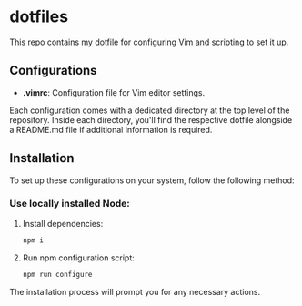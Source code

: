 # dotfiles

This repo contains my dotfile for configuring Vim and scripting to set it up.

## Configurations
- **.vimrc**: Configuration file for Vim editor settings.

Each configuration comes with a dedicated directory at the top level of the repository. Inside each directory, you'll find the respective dotfile alongside a README.md file if additional information is required.

## Installation
To set up these configurations on your system, follow the following method:

### Use locally installed Node:
1. Install dependencies:

    ```sh
    npm i
    ```

2. Run npm configuration script:

    ```sh
    npm run configure
    ```

The installation process will prompt you for any necessary actions.

